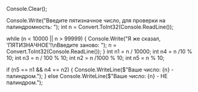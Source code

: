 Console.Clear();

Console.Write("Введите пятизначное число, для проверки на палиндромность: ");
int n = Convert.ToInt32(Console.ReadLine());

while (n < 10000 || n > 99999)
{
    Console.Write("Я же сказал, 'ПЯТИЗНАЧНОЕ'!\nВведите заново: ");
    n = Convert.ToInt32(Console.ReadLine());
}
int n1 = n / 10000;
int n4 = n /10 % 10;
int n3 = n / 100 % 10;
int n2 = n /1000 % 10;
int n5 = n % 10;


if (n5 == n1 && n4 == n2)
{
    Console.WriteLine($"Ваше число: {n} - палиндром.");
}
else 
Console.WriteLine($"Ваше число: {n} - НЕ палиндром.");